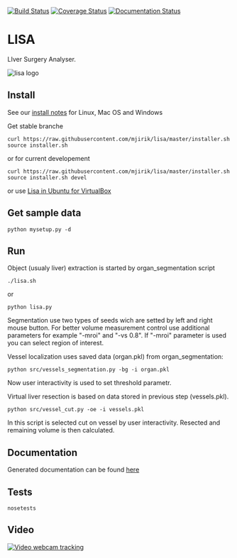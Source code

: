 [![Build Status](https://travis-ci.org/mjirik/lisa.svg)](https://travis-ci.org/mjirik/lisa)
[![Coverage Status](https://coveralls.io/repos/mjirik/lisa/badge.svg)](https://coveralls.io/r/mjirik/lisa)
[![Documentation Status](https://readthedocs.org/projects/liver-surgery-analyser/badge/?version=latest)](https://readthedocs.org/projects/liver-surgery-analyser/?badge=latest)
  
LISA 
=============

LIver Surgery Analyser.

![lisa logo](https://raw.githubusercontent.com/mjirik/lisa/master/applications/LISA256.png)




Install
-------

See our [install notes](https://github.com/mjirik/lisa/blob/master/INSTALL.md) for Linux, Mac OS and Windows 


Get stable branche

    curl https://raw.githubusercontent.com/mjirik/lisa/master/installer.sh
    source installer.sh

or for current developement

    curl https://raw.githubusercontent.com/mjirik/lisa/master/installer.sh
    source installer.sh devel

or use [Lisa in Ubuntu for VirtualBox](http://147.228.240.61/queetech/install/lisa_ubuntu14.04.vdi)



Get sample data
---------------

    python mysetup.py -d



Run
---

Object (usualy liver) extraction is started by organ_segmentation script

    ./lisa.sh

or

    python lisa.py

Segmentation use two types of seeds wich are setted by left and right mouse
button. For better volume measurement control use additional parameters
for example "-mroi" and "-vs 0.8". If "-mroi" parameter is used you can
select region of interest.


Vessel localization uses saved data (organ.pkl) from organ_segmentation:

    python src/vessels_segmentation.py -bg -i organ.pkl

Now user interactivity is used to set threshold parametr.

Virtual liver resection is based on data stored in previous step 
(vessels.pkl).

    python src/vessel_cut.py -oe -i vessels.pkl

In this script is selected cut on vessel by user interactivity. Resected and
remaining volume is then calculated.

Documentation
-------------

Generated documentation can be found [here](http://147.228.240.61/queetech/Lisa-docs/html/)


Tests
-----

    nosetests
    
    
Video
-----

[![Video webcam tracking](https://img.youtube.com/vi/O408OKV5LhQ/0.jpg)](https://www.youtube.com/watch?v=O408OKV5LhQ)

